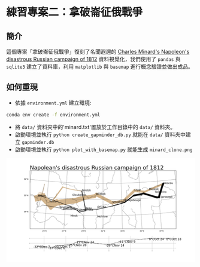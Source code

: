 # 練習專案二：拿破崙征俄戰爭

## 簡介

這個專案「拿破崙征俄戰爭」復刻了名聞遐邇的 [Charles Minard's Napoleon's disastrous Russian campaign of 1812](https://en.wikipedia.org/wiki/Charles_Joseph_Minard#/media/File:Minard.png) 資料視覺化，我們使用了 `pandas` 與 `sqlite3` 建立了資料庫，利用 `matplotlib` 與 `basemap` 進行概念驗證並做出成品。

## 如何重現

- 依據 `environment.yml` 建立環境:

```bash
conda env create -f environment.yml
```

- 將 `data/` 資料夾中的'minard.txt'置放於工作目錄中的 `data/` 資料夾。
- 啟動環境並執行 `python create_gapminder_db.py` 就能在 `data/` 資料夾中建立 `gapminder.db`
- 啟動環境並執行 `python plot_with_basemap.py` 就能生成 `minard_clone.png`

![minard_clone](minard_clone.png)
